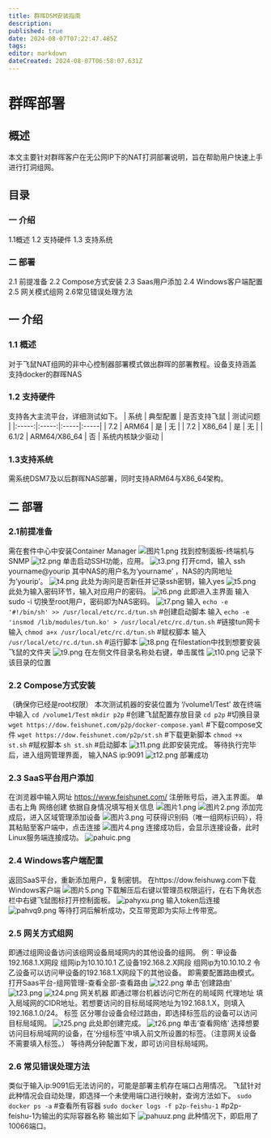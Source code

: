 ```yaml
---
title: 群晖DSM安装指南
description: 
published: true
date: 2024-08-07T07:22:47.485Z
tags: 
editor: markdown
dateCreated: 2024-08-07T06:58:07.631Z
---
```


# 群晖部署
## 概述
本文主要针对群晖客户在无公网IP下的NAT打洞部署说明，旨在帮助用户快速上手进行打洞组网。
## 目录
### 一 介绍
1.1概述
1.2 支持硬件
1.3 支持系统
### 二 部署
2.1 前提准备
2.2 Compose方式安装
2.3 Saas用户添加
2.4 Windows客户端配置
2.5 网关模式组网
2.6常见错误处理方法

## 一 介绍
### 1.1 概述
对于飞鼠NAT组网的非中心控制器部署模式做出群晖的部署教程。设备支持涵盖支持docker的群晖NAS
### 1.2 支持硬件
支持各大主流平台，详细测试如下。
| 系统 | 典型配置 | 是否支持飞鼠 | 测试问题 |
|:-----:|:-----:|:-----|:-----|
| 7.2 | ARM64 | 是 | 无 |
| 7.2 | X86_64 | 是 | 无 |
| 6.1/2 | ARM64/X86_64 | 否 | 系统内核缺少驱动 |

### 1.3支持系统
需系统DSM7及以后群晖NAS部署，同时支持ARM64与X86_64架构。

## 二 部署
### 2.1前提准备
需在套件中心中安装Container Manager
![图片1.png](/SYNOLOGY/t1.png)
找到控制面板-终端机与SNMP
![t2.png](/SYNOLOGY/t2.png)
单击启动SSH功能，应用。
![t3.png](/SYNOLOGY/t3.png)
打开cmd，输入 ssh yourname@yourip
其中NAS的用户名为‘yourname’ ，NAS的内网地址为‘yourip’。
![t4.png](/SYNOLOGY/t4.png)
此处为询问是否新任并记录ssh密钥，输入yes
![t5.png](/SYNOLOGY/t5.png)
此处为输入密码环节，输入对应用户的密码。
![t6.png](/SYNOLOGY/t6.png)
此即进入主界面
输入sudo -i 切换至root用户，密码即为NAS密码。
![t7.png](/SYNOLOGY/t7.png)
输入 `echo -e '#!/bin/sh' >> /usr/local/etc/rc.d/tun.sh` #创建启动脚本
输入 `echo -e 'insmod /lib/modules/tun.ko' > /usr/local/etc/rc.d/tun.sh` #链接tun网卡
输入 `chmod a+x /usr/local/etc/rc.d/tun.sh` #赋权脚本
输入 `/usr/local/etc/rc.d/tun.sh` #运行脚本
![t8.png](/SYNOLOGY/t8.png)
在filestation中找到想要安装飞鼠的文件夹
![t9.png](/SYNOLOGY/t9.png)
在左侧文件目录名称处右键，单击属性
![t10.png](/SYNOLOGY/t10.png)
记录下该目录的位置

### 2.2 Compose方式安装
（确保你已经是root权限）
本次测试机器的安装位置为 ‘/volume1/Test’ 
故在终端中输入 `cd /volume1/Test`
`mkdir p2p` #创建飞鼠配置存放目录
`cd p2p` #切换目录
`wget https://dow.feishunet.com/p2p/docker-compose.yaml`  #下载compose文件
`wget https://dow.feishunet.com/p2p/st.sh`  #下载更新脚本
`chmod +x st.sh` #赋权脚本
`sh st.sh` #启动脚本
![t11.png](/SYNOLOGY/t11.png)
此即安装完成。
等待执行完毕后，进入组网管理界面，
输入NAS ip:9091
![t12.png](/SYNOLOGY/t12.png)
部署成功

### 2.3 SaaS平台用户添加
在浏览器中输入网址 https://www.feishunet.com/
注册账号后，进入主界面。
单击右上角 网络创建
依据自身情况填写相关信息
![图片1.png](/Saas/图片1.png)
![图片2.png](/Saas/图片2.png)
添加完成后，进入区域管理添加设备
![图片3.png](/Saas/图片3.png)
可获得识别码（唯一组网标识码），将其粘贴至客户端中，点击连接
![图片4.png](/Saas/图片4.png)
连接成功后，会显示连接设备，此时Linux服务端连接成功。
![pahuic.png](/Saas/pahuic.png)

### 2.4 Windows客户端配置
返回SaaS平台，重新添加用户，复制密钥。
在https://dow.feishuwg.com下载Windows客户端
![图片5.png](/Saas/图片5.png)
下载解压后右键以管理员权限运行，在右下角状态栏中右键飞鼠图标打开控制面板。
![pahyxu.png](/Saas/pahyxu.png)
输入token后连接
![pahvq9.png](/Saas/pahvq9.png)
等待打洞后解析成功，交互带宽即为实际上传带宽。

### 2.5 网关方式组网
即通过组网设备访问该组网设备局域网内的其他设备的组网。
例：甲设备 192.168.1.X网段 组网ip为10.10.10.1
乙设备192.168.2.X网段 组网ip为10.10.10.2
令乙设备可以访问甲设备的192.168.1.X网段下的其他设备。
即需要配置路由模式。
打开Saas平台-组网管理-查看全部-查看路由
![t22.png](/SYNOLOGY/t22.png)
单击‘创建路由’
![t23.png](/SYNOLOGY/t23.png)
![t24.png](/SYNOLOGY/t24.png)
网关机器 即通过哪台机器访问它所在的局域网
代理地址 填入局域网的CIDR地址。若想要访问的目标局域网地址为192.168.1.X，则填入192.168.1.0/24。
标签 区分哪台设备会经过路由，即选择标签后的设备可以访问目标局域网。
![t25.png](/SYNOLOGY/t25.png)
此处即创建完成。
![t26.png](/SYNOLOGY/t26.png)
单击‘查看网络’ 选择想要访问目标局域网的设备，在‘分组标签’中填入前文所设置的标签。（注意网关设备不需要填入标签。）
等待两分钟配置下发，即可访问目标局域网。

### 2.6 常见错误处理方法
类似于输入ip:9091后无法访问的，可能是部署主机存在端口占用情况。
飞鼠针对此种情况会自动处理，即选择一个未使用端口进行映射，查询方法如下。
`sudo docker ps -a` #查看所有容器
`sudo docker logs -f p2p-feishu-1` #p2p-feishu-1为输出的实际容器名称
输出如下
![pahuuz.png](/Saas/pahuuz.png)
此种情况下，即启用了10066端口。